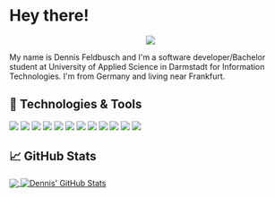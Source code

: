 <!-- More info, tips and tricks for making GitHub Profile README can be found in my article at https://towardsdatascience.com/build-a-stunning-readme-for-your-github-profile-9b80434fe5d7 -->

# Hey there!

<p align="center">
  <a href="https://github.com/DenverCoder1/readme-typing-svg"><img src="https://readme-typing-svg.herokuapp.com?font=Nerd+Font&color=%2398971A&lines=Welcome+to+my+GitHub!&center=true"></a>
</p>


My name is Dennis Feldbusch and I'm a software developer/Bachelor student at University of Applied Science in Darmstadt for Information Technologies. I'm from Germany and living near Frankfurt. 

## 🔧 Technologies & Tools
![](https://img.shields.io/badge/OS-Mac-informational?style=flat&logo=apple&logoColor=white&color=98971a)
![](https://img.shields.io/badge/OS-Kali_Linux-informational?style=flat&logo=kalilinux&logoColor=white&color=98971a)
![](https://img.shields.io/badge/Interests-Security-informational?style=flats&logo=hackaday&logoColor=white&color=98971a)
![](https://img.shields.io/badge/Terminal-iTerm-informational?style=flat&logo=iterm&logoColor=white&color=98971a)
![](https://img.shields.io/badge/Editor-Vim-informational?style=flat&logo=vim&logoColor=white&color=98971a)
![](https://img.shields.io/badge/Writing-LaTeX-informational?style=flat&logo=latex&logoColor=white&color=98971a)
![](https://img.shields.io/badge/Code-Assembly-informational?style=flat&logo=arm&logoColor=white&color=98971a)
![](https://img.shields.io/badge/Code-Java-informational?style=flat&logo=java&logoColor=white&color=98971a)
![](https://img.shields.io/badge/Code-C++-informational?style=flat&logo=c++&logoColor=white&color=98971a)
![](https://img.shields.io/badge/Code-Python-informational?style=flat&logo=python&logoColor=white&color=98971a)
![](https://img.shields.io/badge/Code-JavaScript-informational?style=flat&logo=javascript&logoColor=white&color=98971a)
![](https://img.shields.io/badge/Shell-Zsh-informational?style=flat&logo=gnu-bash&logoColor=white&color=98971a)

## &#x1f4c8; GitHub Stats

<a href="https://github.com/DennisFeldbusch/DennisFeldbusch">
  <img align="center" src="https://github-readme-stats.vercel.app/api/top-langs/?username=DennisFeldbusch&hide=VHDL,Assembly,Vim%20Script,Vim%20Snippet&title_color=ffffff&text_color=a89984&icon_color=98971a&bg_color=282828&langs_count=3&border_color=282828&border_radius=10" />
</a>
<a href="https://github.com/DennisFeldbusch/DennisFeldbusch">
  <img align="center" src="https://github-readme-stats.vercel.app/api?username=DennisFeldbusch&show_icons=true&line_height=27&count_private=true&title_color=ffffff&text_color=a89984&icon_color=98971a&bg_color=282828&border_color=282828&border_radius=10" alt="Dennis' GitHub Stats" />
</a>

<!-- links to social media icons -->

<!-- icons with padding -->

<!-- icons without padding -->



<!-- links to your social media accounts -->




<!-- Resources -->
<!-- Icons: https://simpleicons.org/ -->
<!-- GitHub Stats: https://github.com/anuraghazra/github-readme-stats -->
<!-- Emojis: https://emojipedia.org/emoji/ -->
<!-- HTML Emojis: https://www.fileformat.info/index.htm -->
<!-- Shields: https://shields.io/ -->
<!-- Awesome GitHub Profile README: https://github.com/abhisheknaiidu/awesome-github-profile-readme -->
